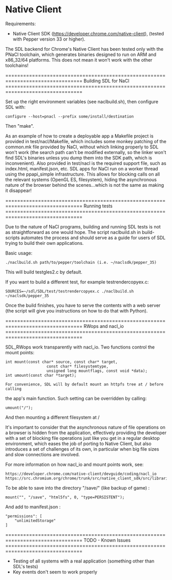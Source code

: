 Native Client
================================================================================

Requirements:

* Native Client SDK (https://developer.chrome.com/native-client),
  (tested with Pepper version 33 or higher).

The SDL backend for Chrome's Native Client has been tested only with the PNaCl toolchain, which generates binaries designed to run on ARM and x86_32/64 platforms. This does not mean it won't work with
the other toolchains!

================================================================================ Building SDL for NaCl ================================================================================

Set up the right environment variables (see naclbuild.sh), then configure SDL with:

    configure --host=pnacl --prefix some/install/destination

Then "make".

As an example of how to create a deployable app a Makefile project is provided in test/nacl/Makefile, which includes some monkey patching of the common.mk file provided by NaCl, without which linking
properly to SDL won't work (the search path can't be modified externally, so the linker won't find SDL's binaries unless you dump them into the SDK path, which is inconvenient). Also provided in
test/nacl is the required support file, such as index.html, manifest.json, etc. SDL apps for NaCl run on a worker thread using the ppapi_simple infrastructure. This allows for blocking calls on all
the relevant systems (OpenGL ES, filesystem), hiding the asynchronous nature of the browser behind the scenes...which is not the same as making it disappear!

================================================================================ Running tests ================================================================================

Due to the nature of NaCl programs, building and running SDL tests is not as straightforward as one would hope. The script naclbuild.sh in build-scripts automates the process and should serve as a
guide for users of SDL trying to build their own applications.

Basic usage:

    ./naclbuild.sh path/to/pepper/toolchain (i.e. ~/naclsdk/pepper_35)

This will build testgles2.c by default.

If you want to build a different test, for example testrendercopyex.c:

    SOURCES=~/sdl/SDL/test/testrendercopyex.c ./naclbuild.sh ~/naclsdk/pepper_35

Once the build finishes, you have to serve the contents with a web server (the script will give you instructions on how to do that with Python).

================================================================================ RWops and nacl_io ================================================================================

SDL_RWops work transparently with nacl_io. Two functions control the mount points:

    int mount(const char* source, const char* target, 
                      const char* filesystemtype, 
                      unsigned long mountflags, const void *data);
    int umount(const char *target);
    
    For convenience, SDL will by default mount an httpfs tree at / before calling 

the app's main function. Such setting can be overridden by calling:

    umount("/");

And then mounting a different filesystem at /

It's important to consider that the asynchronous nature of file operations on a browser is hidden from the application, effectively providing the developer with a set of blocking file operations just
like you get in a regular desktop environment, which eases the job of porting to Native Client, but also introduces a set of challenges of its own, in particular when big file sizes and slow
connections are involved.

For more information on how nacl_io and mount points work, see:

    https://developer.chrome.com/native-client/devguide/coding/nacl_io
    https://src.chromium.org/chrome/trunk/src/native_client_sdk/src/libraries/nacl_io/nacl_io.h

To be able to save into the directory "/save/" (like backup of game) :

    mount("", "/save", "html5fs", 0, "type=PERSISTENT");

And add to manifest.json :

    "permissions": [
        "unlimitedStorage"
    ]

================================================================================ TODO - Known Issues ================================================================================

* Testing of all systems with a real application (something other than SDL's tests)
* Key events don't seem to work properly

